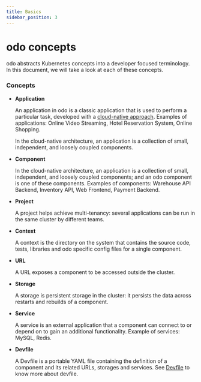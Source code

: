 ```yaml
---
title: Basics
sidebar_position: 3
---
```

# odo concepts

odo abstracts Kubernetes concepts into a developer focused terminology. In this document, we will take a look at each of these concepts.

### Concepts

* **Application**
  
  An application in odo is a classic application that is used to perform a particular task, developed with a [cloud-native approach](https://www.redhat.com/en/topics/cloud-native-apps).
  Examples of applications: Online Video Streaming, Hotel Reservation System, Online Shopping.
  
  In the cloud-native architecture, an application is a collection of small, independent, and loosely coupled components.
  

* **Component** 

  In the cloud-native architecture, an application is a collection of small, independent, and loosely coupled components; and an odo component is one of these components.
  Examples of components: Warehouse API Backend, Inventory API, Web Frontend, Payment Backend.


* **Project**
  
  A project helps achieve multi-tenancy: several applications can be run in the same cluster by different teams.


* **Context**
  
  A context is the directory on the system that contains the source code, tests, libraries and odo specific config files for a single component.

* **URL**
  
  A URL exposes a component to be accessed outside the cluster.


* **Storage**
  
  A storage is persistent storage in the cluster: it persists the data across restarts and rebuilds of a component.


* **Service**
  
  A service is an external application that a component can connect to or depend on to gain an additional functionality.
  Example of services: MySQL, Redis.


* **Devfile**
  
  A Devfile is a portable YAML file containing the definition of a component and its related URLs, storages and services. See [Devfile](../architecture/devfile.md) to know more about devfile.
